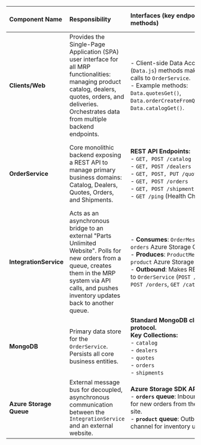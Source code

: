 | Component Name | Responsibility | Interfaces (key endpoints or methods) | Depends On (other modules) | Technologies (frameworks, DBs, patterns) |
| :--- | :--- | :--- | :--- | :--- |
| **Clients/Web** | Provides the Single-Page Application (SPA) user interface for all MRP functionalities: managing product catalog, dealers, quotes, orders, and deliveries. Orchestrates data from multiple backend endpoints. | - Client-side Data Access Layer (`Data.js`) methods making AJAX calls to `OrderService`.<br>- Example methods: `Data.quotesGet()`, `Data.orderCreateFromQuote(quote)`, `Data.catalogGet()`. | `OrderService` | HTML, CSS, JavaScript, WinJS Framework, Single-Page Application (SPA) Pattern, Client-Side Data Aggregation. |
| **OrderService** | Core monolithic backend exposing a REST API to manage primary business domains: Catalog, Dealers, Quotes, Orders, and Shipments. | **REST API Endpoints:**<br>- `GET, POST /catalog`<br>- `GET, POST /dealers`<br>- `GET, POST, PUT /quotes`<br>- `GET, POST /orders`<br>- `GET, POST /shipments`<br>- `GET /ping` (Health Check) | `MongoDB` | Java 8, Spring Boot, Spring Data MongoDB, Gradle, Monolithic Architecture, REST API, Repository Pattern. |
| **IntegrationService** | Acts as an asynchronous bridge to an external "Parts Unlimited Website". Polls for new orders from a queue, creates them in the MRP system via API calls, and pushes inventory updates back to another queue. | - **Consumes**: `OrderMessage` from `orders` Azure Storage Queue.<br>- **Produces**: `ProductMessage` to `product` Azure Storage Queue.<br>- **Outbound**: Makes REST API calls to `OrderService` (`POST /quotes`, `POST /orders`, `GET /catalog`). | `OrderService`, `Azure Storage Queue` | Java 8, Spring Boot (`@Scheduled`), Microsoft Azure Storage SDK, Gradle, Adapter/Anti-Corruption Layer Pattern, Asynchronous Communication, Scheduled Polling. |
| **MongoDB** | Primary data store for the `OrderService`. Persists all core business entities. | **Standard MongoDB client protocol.**<br>**Key Collections:**<br>- `catalog`<br>- `dealers`<br>- `quotes`<br>- `orders`<br>- `shipments` | - (Infrastructure) | MongoDB, NoSQL Document Store. |
| **Azure Storage Queue** | External message bus for decoupled, asynchronous communication between the `IntegrationService` and an external website. | **Azure Storage SDK API.**<br>- **`orders` queue**: Inbound channel for new orders from the external site.<br>- **`product` queue**: Outbound channel for inventory updates. | - (External Service) | Azure Storage, Message Queue Pattern. |